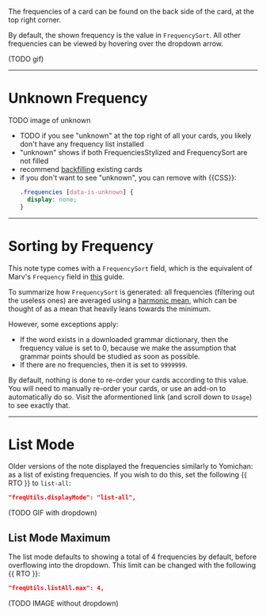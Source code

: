 The frequencies of a card can be found on the back side of the card,
at the top right corner.

By default, the shown frequency is the value in `FrequencySort`.
All other frequencies can be viewed by hovering over the dropdown arrow.

(TODO gif)

---

# Unknown Frequency

TODO image of unknown

- TODO if you see "unknown" at the top right of all your cards, you likely don't have any frequency list installed
- "unknown" shows if both FrequenciesStylized and FrequencySort are not filled
- recommend [backfilling](importing.md#backfill-the-frequencysort-field) existing cards
- if you don't want to see "unknown", you can remove with {{CSS}}:
    ```css
    .frequencies [data-is-unknown] {
      display: none;
    }
    ```

---

# Sorting by Frequency
This note type comes with a `FrequencySort` field,
which is the equivalent of Marv's `Frequency` field in
[this](https://github.com/MarvNC/JP-Resources#sorting-mined-anki-cards-by-frequency) guide.

To summarize how `FrequencySort` is generated: all frequencies
(filtering out the useless ones) are averaged using a
[harmonic mean](https://en.wikipedia.org/wiki/Harmonic_mean),
which can be thought of as a mean that heavily leans towards the minimum.

However, some exceptions apply:
- If the word exists in a downloaded grammar dictionary, then the frequency value is set to 0, because we make the assumption that grammar points should be studied as soon as possible.
- If there are no frequencies, then it is set to `9999999`.

By default, nothing is done to re-order your cards according to this value.
You will need to manually re-order your cards, or use an add-on to automatically do so.
Visit the aformentioned link (and scroll down to `Usage`)
to see exactly that.

---

# List Mode

Older versions of the note displayed the frequencies similarly to
Yomichan: as a list of existing frequencies.
If you wish to do this, set the following {{ RTO }} to `list-all`:

```json
"freqUtils.displayMode": "list-all",
```

(TODO GIF with dropdown)


## List Mode Maximum

The list mode defaults to showing a total of 4 frequencies by default,
before overflowing into the dropdown.
This limit can be changed with the following {{ RTO }}:

```json
"freqUtils.listAll.max": 4,
```

(TODO IMAGE without dropdown)

